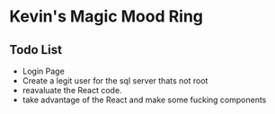 # Kevin's Magic Mood Ring

## Todo List
- Login Page
- Create a legit user for the sql server thats not root
- reavaluate the React code.
- take advantage of the React and make some fucking components

